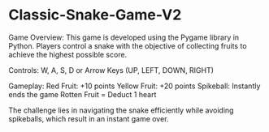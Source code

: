 # Classic-Snake-Game-V2

Game Overview:
This game is developed using the Pygame library in Python. Players control a snake with the objective of collecting fruits to achieve the highest possible score.

Controls:
W, A, S, D 
or 
Arrow Keys (UP, LEFT, DOWN, RIGHT)

Gameplay:
Red Fruit: +10 points
Yellow Fruit: +20 points
Spikeball: Instantly ends the game
Rotten Fruit = Deduct 1 heart

The challenge lies in navigating the snake efficiently while avoiding spikeballs, which result in an instant game over.
